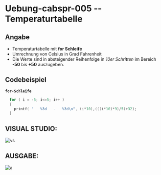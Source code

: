 # Uebung-cabspr-005  --  Temperaturtabelle

## Angabe
* Temperaturtabelle mit **for Schleife**
* Umrechnung von Celsius in Grad Fahrenheit
* Die Werte sind in absteigender Reihenfolge in *10er Schritten* im Bereich **-50** bis **+50** auszugeben.

## Codebeispiel
**`for-Schleife`**
```c
  for ( i = -5; i<=5; i++ )
  {
    printf( "   %3d   -   %3d\n", (i*10),(((i*10)*9)/5)+32);
  }
```

## VISUAL STUDIO:
![vs](https://github.com/IxI-Enki/Uebung-cabspr-005/assets/138018029/795e94fc-b540-4421-bd21-6a405b5ef8e8)

## AUSGABE:
![a](https://github.com/IxI-Enki/Uebung-cabspr-005/assets/138018029/f9da0a41-44e2-4bf4-aca4-f132cfe277fd)

